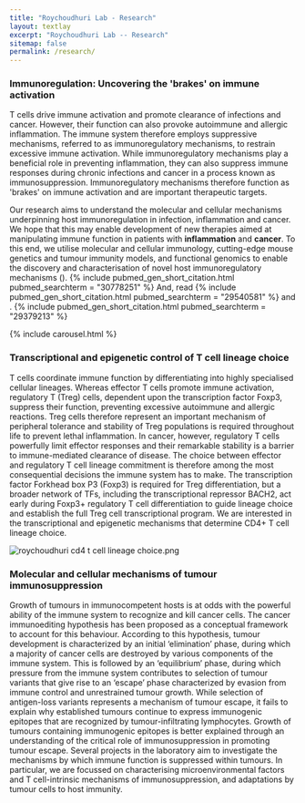```yaml
---
title: "Roychoudhuri Lab - Research"
layout: textlay
excerpt: "Roychoudhuri Lab -- Research"
sitemap: false
permalink: /research/
---
```


### Immunoregulation: Uncovering the 'brakes' on immune activation 
T cells drive immune activation and promote clearance of infections and cancer. However, their function can also provoke autoimmune and allergic inflammation. The immune system therefore employs suppressive mechanisms, referred to as immunoregulatory mechanisms, to restrain excessive immune activation. While immunoregulatory mechanisms play a beneficial role in preventing inflammation, they can also suppress immune responses during chronic infections and cancer in a process known as immunosuppression. Immunoregulatory mechanisms therefore function as 'brakes' on immune activation and are important therapeutic targets. 

Our research aims to understand the molecular and cellular mechanisms underpinning host immunoregulation in infection, inflammation and cancer. We hope that this may enable development of new therapies aimed at manipulating immune function in patients with **inflammation** and **cancer**. To this end, we utilise molecular and cellular immunology, cutting-edge mouse genetics and tumour immunity models, and functional genomics to enable the discovery and characterisation of novel host immunoregulatory mechanisms (<span id="30778251"></span>). {% include pubmed_gen_short_citation.html pubmed_searchterm = "30778251" %}
 And, read <span id="29540581"></span> {% include pubmed_gen_short_citation.html pubmed_searchterm = "29540581" %} and <span id="29379213"></span>. {% include pubmed_gen_short_citation.html pubmed_searchterm = "29379213" %}




{% include carousel.html %}


### Transcriptional and epigenetic control of T cell lineage choice

T cells coordinate immune function by differentiating into highly specialised cellular lineages. Whereas effector T cells promote immune activation, regulatory T (Treg) cells, dependent upon the transcription factor Foxp3, suppress their function, preventing excessive autoimmune and allergic reactions. Treg cells therefore represent an important mechanism of peripheral tolerance and stability of Treg populations is required throughout life to prevent lethal inflammation. In cancer, however, regulatory T cells powerfully limit effector responses and their remarkable stability is a barrier to immune-mediated clearance of disease. The choice between effector and regulatory T cell lineage commitment is therefore among the most consequential decisions the immune system has to make. The transcription factor Forkhead box P3 (Foxp3) is required for Treg differentiation, but a broader network of TFs, including the transcriptional repressor BACH2, act early during Foxp3+ regulatory T cell differentiation to guide lineage choice and establish the full Treg cell transcriptional program. We are interested in the transcriptional and epigenetic mechanisms that determine CD4+ T cell lineage choice.

![roychoudhuri cd4 t cell lineage choice.png]()

### Molecular and cellular mechanisms of tumour immunosuppression

Growth of tumours in immunocompetent hosts is at odds with the powerful ability of the immune system to recognize and kill cancer cells. The cancer immunoediting hypothesis has been proposed as a conceptual framework to account for this behaviour. According to this hypothesis, tumour development is characterized by an initial ‘elimination’ phase, during which a majority of cancer cells are destroyed by various components of the immune system. This is followed by an ‘equilibrium’ phase, during which pressure from the immune system contributes to selection of tumour variants that give rise to an ‘escape’ phase characterized by evasion from immune control and unrestrained tumour growth. While selection of antigen-loss variants represents a mechanism of tumour escape, it fails to explain why established tumours continue to express immunogenic epitopes that are recognized by tumour-infiltrating lymphocytes. Growth of tumours containing immunogenic epitopes is better explained through an understanding of the critical role of immunosuppression in promoting tumour escape. Several projects in the laboratory aim to investigate the mechanisms by which immune function is suppressed within tumours. In particular, we are focussed on characterising microenvironmental factors and T cell-intrinsic mechanisms of immunosuppression, and adaptations by tumour cells to host immunity. 